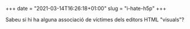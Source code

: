 +++
date = "2021-03-14T16:26:18+01:00"
slug = "i-hate-h5p"
+++

Sabeu si hi ha alguna associació de víctimes dels editors HTML "visuals"?
